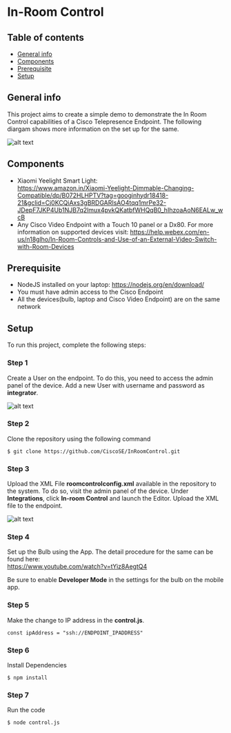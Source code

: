 # In-Room Control

## Table of contents
* [General info](#general-info)
* [Components](#components)
* [Prerequisite](#Prerequisite)
* [Setup](#setup)

## General info
This project aims to create a simple demo to demonstrate the In Room Control capabilities of a Cisco Telepresence Endpoint. The following diargam shows more information on the set up for the same.


![alt text](https://user-images.githubusercontent.com/12582569/54210337-4e296700-4505-11e9-92e1-c3cf854d520d.png
)

## Components
* Xiaomi Yeelight Smart Light:  
https://www.amazon.in/Xiaomi-Yeelight-Dimmable-Changing-Compatible/dp/B072HLHPTV?tag=googinhydr18418-21&gclid=Cj0KCQiAxs3gBRDGARIsAO4tqq1mrPe32-JDepF7JKP4Ub1NJB7q2lmux4pvkQKatbfWHQqB0_hIhzoaAoN6EALw_wcB
* Any Cisco Video Endpoint with a Touch 10 panel or a Dx80. For more information on supported devices visit:   https://help.webex.com/en-us/n18glho/In-Room-Controls-and-Use-of-an-External-Video-Switch-with-Room-Devices


## Prerequisite
* NodeJS installed on your laptop: https://nodejs.org/en/download/
* You must have admin access to the Cisco Endpoint
* All the devices(bulb, laptop and Cisco Video Endpoint) are on the same network


## Setup
To run this project, complete the following steps:

### Step 1
Create a User on the endpoint. To do this, you need to access the admin panel of the device. Add a new User with username and password as **integrator**.


![alt text](https://user-images.githubusercontent.com/12582569/54212591-2e943d80-4509-11e9-8978-28a5e3188387.png)

### Step 2
Clone the repository using the following command
```
$ git clone https://github.com/CiscoSE/InRoomControl.git
```

### Step 3
Upload the XML File **roomcontrolconfig.xml** available in the repository to the system. To do so, visit the admin panel of the device. Under **Integrations**, click **In-room Control** and launch the Editor. Upload the XML file to the endpoint.

![alt text](https://user-images.githubusercontent.com/12582569/54215654-4b7f3f80-450e-11e9-9217-fb998c876d8f.png)


### Step 4
Set up the Bulb using the App. The detail procedure for the same can be found here:  
https://www.youtube.com/watch?v=tYiz8AegtQ4

Be sure to enable **Developer Mode** in the settings for the bulb on the mobile app.


### Step 5
Make the change to IP address in the **control.js**.
```
const ipAddress = "ssh://ENDPOINT_IPADDRESS"
```


### Step 6
Install Dependencies
```
$ npm install
```

### Step 7
Run the code
```
$ node control.js
```
